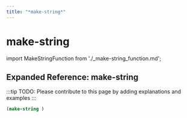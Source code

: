 ```yaml
---
title: "*make-string*"
---
```


# make-string

import MakeStringFunction from './_make-string_function.md';

<MakeStringFunction />

## Expanded Reference: make-string

:::tip
TODO: Please contribute to this page by adding explanations and examples
:::

```lisp
(make-string )
```
